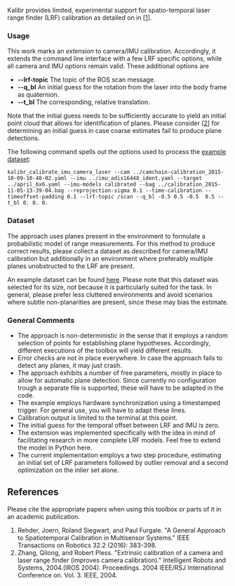 Kalibr provides limited, experimental support for spatio-temporal laser range finder (LRF) calibration as detailed on in [[1](#references)].

### Usage
This work marks an _extension_ to camera/IMU calibration. Accordingly, it extends the command line interface with a few LRF specific options, while all camera and IMU options remain valid.
These additional options are
* **--lrf-topic** The topic of the ROS scan message.
* **--q_bl** An initial guess for the rotation from the laser into the body frame as quaternion.
* **--t_bl** The corresponding, relative translation.

Note that the initial guess needs to be sufficiently accurate to yield an initial point cloud that allows for identification of planes. Please consider [[2](#references)] for determining an initial guess in case coarse estimates fail to produce plane detections.

The following command spells out the options used to process the [example dataset](#dataset):
```
kalibr_calibrate_imu_camera_laser --cam ../camchain-calibration_2015-10-09-10-48-02.yaml --imu ../imu_adis16448_ident.yaml --target ../april_6x6.yaml --imu-models calibrated --bag ../calibration_2015-11-05-13-39-04.bag --reprojection-sigma 0.1 --time-calibration --timeoffset-padding 0.1 --lrf-topic /scan --q_bl -0.5 0.5 -0.5  0.5 --t_bl 0. 0. 0.
```

### Dataset
The approach uses planes present in the environment to formulate a probabilistic model of range measurements. For this method to produce correct results, please collect a dataset as described for camera/IMU calibration but additionally in an environment where preferably multiple planes unobstructed to the LRF are present.


An example dataset can be found [here](https://drive.google.com/file/d/0B4rISk5dxJScOEhXQ3loMUw1SGM/view?usp=sharing). Please note that this dataset was selected for its size, not because it is particularly suited for the task. In general, please prefer less cluttered environments and avoid scenarios where subtle non-planarities are present, since these may bias the estimate.

### General Comments
* The approach is non-deterministic in the sense that it employs a random selection of points for establishing plane hypotheses. Accordingly, different executions of the toolbox will yield different results.
* Error checks are not in place everywhere. In case the approach fails to detect any planes, it may just crash.
* The approach exhibits a number of free parameters, mostly in place to allow for automatic plane detection. Since currently no configuration trough a separate file is supported, these will have to be adapted in the code.
* The example employs hardware synchronization using a timestamped trigger. For general use, you will have to adapt these lines.
* Calibration output is limited to the terminal at this point.
* The initial guess for the temporal offset between LRF and IMU is zero.
* The extension was implemented specifically with the idea in mind of facilitating research in more complete LRF models. Feel free to extend the model in Python here. 
* The current implementation employs a two step procedure, estimating an initial set of LRF parameters followed by outlier removal and a second optimization on the inlier set alone. 

## References
Please cite the appropriate papers when using this toolbox or parts of it in an academic publication.

1. <a name="general2016"></a>Rehder, Joern, Roland Siegwart, and Paul Furgale. "A General Approach to Spatiotemporal Calibration in Multisensor Systems." IEEE Transactions on Robotics 32.2 (2016): 383-398.
1. <a name="extrinsic2004"></a>Zhang, Qilong, and Robert Pless. "Extrinsic calibration of a camera and laser range finder (improves camera calibration)." Intelligent Robots and Systems, 2004.(IROS 2004). Proceedings. 2004 IEEE/RSJ International Conference on. Vol. 3. IEEE, 2004.
